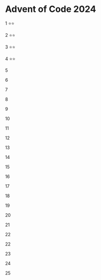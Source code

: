 # Advent of Code 2024

1 ⭐⭐

2 ⭐⭐

3 ⭐⭐

4 ⭐⭐

5

6

7

8

9

10

11

12

13

14

15

16

17

18

19

20

21

22

22

23

24

25
